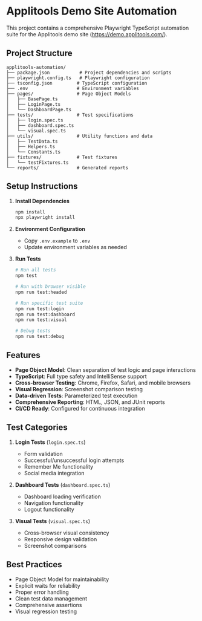 # Applitools Demo Site Automation

This project contains a comprehensive Playwright TypeScript automation suite for the Applitools demo site (https://demo.applitools.com/).

## Project Structure

```
applitools-automation/
├── package.json           # Project dependencies and scripts
├── playwright.config.ts   # Playwright configuration
├── tsconfig.json         # TypeScript configuration
├── .env                  # Environment variables
├── pages/                # Page Object Models
│   ├── BasePage.ts
│   ├── LoginPage.ts
│   └── DashboardPage.ts
├── tests/                # Test specifications
│   ├── login.spec.ts
│   ├── dashboard.spec.ts
│   └── visual.spec.ts
├── utils/                # Utility functions and data
│   ├── TestData.ts
│   ├── Helpers.ts
│   └── Constants.ts
├── fixtures/             # Test fixtures
│   └── testFixtures.ts
└── reports/              # Generated reports
```

## Setup Instructions

1. **Install Dependencies**
   ```bash
   npm install
   npx playwright install
   ```

2. **Environment Configuration**
   - Copy `.env.example` to `.env`
   - Update environment variables as needed

3. **Run Tests**
   ```bash
   # Run all tests
   npm test

   # Run with browser visible
   npm run test:headed

   # Run specific test suite
   npm run test:login
   npm run test:dashboard
   npm run test:visual

   # Debug tests
   npm run test:debug
   ```

## Features

- **Page Object Model**: Clean separation of test logic and page interactions
- **TypeScript**: Full type safety and IntelliSense support
- **Cross-browser Testing**: Chrome, Firefox, Safari, and mobile browsers
- **Visual Regression**: Screenshot comparison testing
- **Data-driven Tests**: Parameterized test execution
- **Comprehensive Reporting**: HTML, JSON, and JUnit reports
- **CI/CD Ready**: Configured for continuous integration

## Test Categories

1. **Login Tests** (`login.spec.ts`)
   - Form validation
   - Successful/unsuccessful login attempts
   - Remember Me functionality
   - Social media integration

2. **Dashboard Tests** (`dashboard.spec.ts`)
   - Dashboard loading verification
   - Navigation functionality
   - Logout functionality

3. **Visual Tests** (`visual.spec.ts`)
   - Cross-browser visual consistency
   - Responsive design validation
   - Screenshot comparisons

## Best Practices

- Page Object Model for maintainability
- Explicit waits for reliability
- Proper error handling
- Clean test data management
- Comprehensive assertions
- Visual regression testing
  
